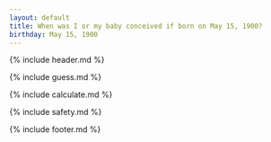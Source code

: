 ```yaml
---
layout: default
title: When was I or my baby conceived if born on May 15, 1900?
birthday: May 15, 1900
---
```


{% include header.md %}

{% include guess.md %}

{% include calculate.md %}

{% include safety.md %}

{% include footer.md %}



